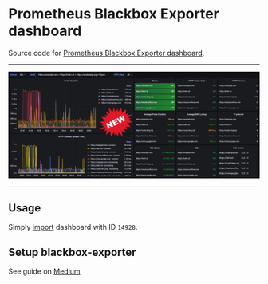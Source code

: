 # Prometheus Blackbox Exporter dashboard

Source code for [Prometheus Blackbox Exporter dashboard](https://grafana.com/grafana/dashboards/14928).

---

![Prometheus Blackbox Exporter dashboard](blackbox_logo.png)

---

## Usage

Simply [import](https://grafana.com/docs/grafana/latest/dashboards/export-import/) dashboard with ID `14928`.

## Setup blackbox-exporter

See guide on [Medium](https://aaabramov.medium.com/prometheus-blackbox-exporter-with-kube-prometheus-stack-23a045ccbab2)
